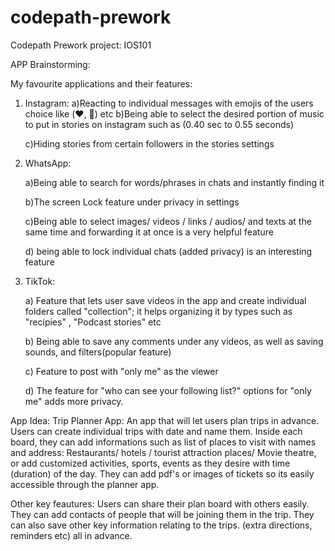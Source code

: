 # codepath-prework
Codepath Prework project: IOS101



APP Brainstorming:

My favourite applications and their features:

1. Instagram: 
    a)Reacting to individual messages with emojis of the users choice like (❤️, 🤣) etc
    b)Being able to select the desired portion of music to put in stories on instagram such as (0.40 sec to 0.55 seconds)
    
    c)Hiding stories from certain followers in the stories settings
    
2. WhatsApp:

    a)Being able to search for words/phrases in chats and instantly finding it
    
    b)The screen Lock feature under privacy in settings
    
    c)Being able to select images/ videos / links / audios/ and texts at the same time and forwarding it at once is a very helpful feature
    
    d) being able to lock individual chats (added privacy) is an interesting feature
    
3. TikTok:

    a) Feature that lets user save videos in the app and create individual folders called "collection"; it helps organizing it by types such as "recipies" , "Podcast stories" etc
    
    b) Being able to save any comments under any videos, as well as saving sounds, and filters(popular feature)
    
    c) Feature to post with "only me" as the viewer
    
    d) The feature for "who can see your following list?" options for "only me" adds more privacy. 
    
    
App Idea:
Trip Planner App: An app that will let users plan trips in advance. Users can create individual trips with date and name them. Inside each board, they can add informations such as list of places to visit with names and address: Restaurants/ hotels / tourist attraction places/ Movie theatre, or add customized activities, sports, events as they desire with time (duration) of the day. They can add pdf's or images of tickets so its easily accessible through the planner app.

Other key feautures: Users can share their plan board with others easily. They can add contacts of people that will be joining them in the trip. They can also save other key information relating to the trips. (extra directions, reminders etc) all in advance. 
    
    
    
    
